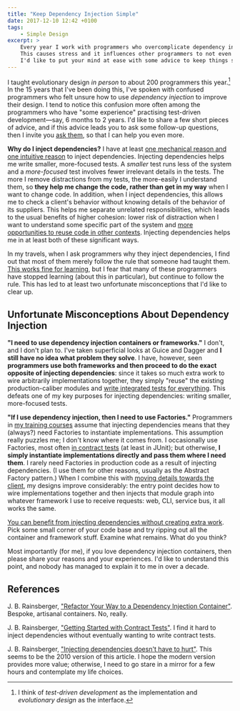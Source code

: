```yaml
---
title: "Keep Dependency Injection Simple"
date: 2017-12-10 12:42 +0100
tags:
    - Simple Design
excerpt: >
    Every year I work with programmers who overcomplicate dependency injection.
    This causes stress and it influences other programmers to not even try this technique at all.
    I'd like to put your mind at ease with some advice to keep things simple.
---
```

I taught evolutionary design _in person_ to about 200 programmers this year.[^tdd-implements-evolutionary-design] In the 15 years that I've been doing this, I've spoken with confused programmers who felt unsure how to use _dependency injection_ to improve their design. I tend to notice this confusion more often among the programmers who have "some experience" practising test-driven development—say, 6 months to 2 years. I'd like to share a few short pieces of advice, and if this advice leads you to ask some follow-up questions, then I invite you [ask them](https://ask.jbrains.ca), so that I can help you even more.

[^tdd-implements-evolutionary-design]: I think of _test-driven development_ as the implementation and _evolutionary design_ as the interface.

**Why do I inject dependencies?** I have at least [one mechanical reason and one intuitive reason](https://blog.jbrains.ca/permalink/becoming-an-accomplished-software-designer) to inject dependencies. Injecting dependencies helps me write smaller, more-focused tests. A _smaller_ test runs less of the system and a _more-focused_ test involves fewer irrelevant details in the tests. The more I remove distractions from my tests, the more-easily I understand them, so **they help me change the code, rather than get in my way** when I want to change code. In addition, when I inject dependencies, this allows me to check a client's behavior without knowing details of the behavior of its suppliers. This helps me separate unrelated responsibilities, which leads to the usual benefits of higher cohesion: lower risk of distraction when I want to understand some specific part of the system and [more opportunities to reuse code in other contexts](/permalink/how-reuse-happens). Injecting dependencies helps me in at least both of these significant ways.

In my travels, when I ask programmers why they inject dependencies, I find out that most of them merely follow the rule that someone had taught them. [This works fine for learning](/permalink/guard-rails-not-prison-bars), but I fear that many of these programmers have stopped learning (about this in particular), but continue to follow the rule. This has led to at least two unfortunate misconceptions that I'd like to clear up.

## Unfortunate Misconceptions About Dependency Injection

**"I need to use dependency injection containers or frameworks."** I don't, and I don't plan to. I've taken superficial looks at Guice and Dagger and **I still have no idea what problem they solve**. I have, however, seen **programmers use both frameworks and then proceed to do the exact opposite of injecting dependencies**: since it takes so much extra work to wire arbitrarily implementations together, they simply "reuse" the existing production-caliber modules and [write integrated tests for everything](https://integrated-tests-are-a-scam.jbrains.ca). This defeats one of my key purposes for injecting dependencies: writing smaller, more-focused tests.

**"If I use dependency injection, then I need to use Factories."** Programmers in [my training courses](https://training.jbrains.ca) assume that injecting dependencies means that they (always?) need Factories to instantiate implementations. This assumption really puzzles me; I don't know where it comes from. I occasionally use Factories, most often [in contract tests](/permalink/getting-started-with-contract-tests) (at least in JUnit); but otherwise, **I simply instantiate implementations directly and pass them where I need them**. I rarely need Factories in production code as a result of injecting dependencies. (I use them for other reasons, usually as the Abstract Factory pattern.) When I combine this with [moving details towards the client](/permalink/consequences-of-dependency-inversion-principle), my designs improve considerably: the entry point decides how to wire implementations together and then injects that module graph into whatever framework I use to receive requests: web, CLI, service bus, it all works the same.

[You can benefit from injecting dependencies without creating extra work](/permalink/injecting-dependencies-doesnt-have-to-hurt). Pick some small corner of your code base and try ripping out all the container and framework stuff. Examine what remains. What do you think?

Most importantly (for me), if you love dependency injection containers, then please share your reasons and your experiences. I'd like to understand this point, and nobody has managed to explain it to me in over a decade.

## References

J. B. Rainsberger, ["Refactor Your Way to a Dependency Injection Container"](/permalink/refactor-your-way-to-a-dependency-injection-container). Bespoke, artisanal containers. No, really.

J. B. Rainsberger, ["Getting Started with Contract Tests"](/permalink/getting-started-with-contract-tests). I find it hard to inject dependencies without eventually wanting to write contract tests.

J. B. Rainsberger, ["Injecting dependencies doesn't have to hurt"](/permalink/injecting-dependencies-doesnt-have-to-hurt). This seems to be the 2010 version of this article. I hope the modern version provides more value; otherwise, I need to go stare in a mirror for a few hours and contemplate my life choices.
